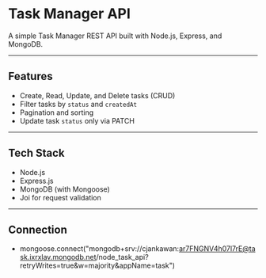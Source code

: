  
# Task Manager API

A simple Task Manager REST API built with Node.js, Express, and MongoDB.

---

## Features

- Create, Read, Update, and Delete tasks (CRUD)
- Filter tasks by `status` and `createdAt`
- Pagination and sorting
- Update task `status` only via PATCH

---

## Tech Stack

- Node.js
- Express.js
- MongoDB (with Mongoose)
- Joi for request validation

---

## Connection

- mongoose.connect("mongodb+srv://cjankawan:ar7FNGNV4h07l7rE@task.ixrxlav.mongodb.net/node_task_api?retryWrites=true&w=majority&appName=task")
